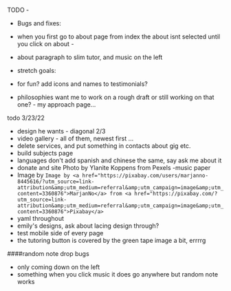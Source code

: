 TODO - 
 - Bugs and fixes:
 - when you first go to about page from index the about isnt selected until you click on about - 
 - about paragraph to slim tutor, and music on the left


 - stretch goals:
 - for fun? add icons and names to testimonials?
 - philosophies want me to work on a rough draft or still working on that one? - my approach page...


todo 3/23/22 
 - design he wants - diagonal 2/3
 - video gallery - all of them, newest first ...
 - delete services, and put something in contacts about gig etc.
 - build subjects page
 - languages don't add spanish and chinese the same, say ask me about it
 - donate and site Photo by Ylanite Koppens from Pexels -music paper
 - Image by ```Image by <a href="https://pixabay.com/users/marjanno-8445616/?utm_source=link-attribution&amp;utm_medium=referral&amp;utm_campaign=image&amp;utm_content=3360876">MarjanNo</a> from <a href="https://pixabay.com/?utm_source=link-attribution&amp;utm_medium=referral&amp;utm_campaign=image&amp;utm_content=3360876">Pixabay</a>```
 - yaml throughout
 - emily's designs, ask about lacing design through?
 - test mobile side of every page
 - the tutoring button is covered by the green tape image a bit, errrrg

 ####random note drop bugs
 - only coming down on the left
 - something when you click music it does go anywhere but random note works
